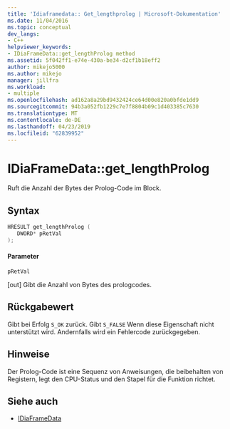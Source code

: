 ```yaml
---
title: 'Idiaframedata:: Get_lengthprolog | Microsoft-Dokumentation'
ms.date: 11/04/2016
ms.topic: conceptual
dev_langs:
- C++
helpviewer_keywords:
- IDiaFrameData::get_lengthProlog method
ms.assetid: 5f042ff1-e74e-430a-be34-d2cf1b18eff2
author: mikejo5000
ms.author: mikejo
manager: jillfra
ms.workload:
- multiple
ms.openlocfilehash: ad162a8a29bd9432424ce64d00e820a0bfde1dd9
ms.sourcegitcommit: 94b3a052fb1229c7e7f8804b09c1d403385c7630
ms.translationtype: MT
ms.contentlocale: de-DE
ms.lasthandoff: 04/23/2019
ms.locfileid: "62839952"
---
```

# <a name="idiaframedatagetlengthprolog"></a>IDiaFrameData::get_lengthProlog
Ruft die Anzahl der Bytes der Prolog-Code im Block.

## <a name="syntax"></a>Syntax

```C++
HRESULT get_lengthProlog ( 
   DWORD* pRetVal
);
```

#### <a name="parameters"></a>Parameter
 `pRetVal`

[out] Gibt die Anzahl von Bytes des prologcodes.

## <a name="return-value"></a>Rückgabewert
 Gibt bei Erfolg `S_OK` zurück. Gibt `S_FALSE` Wenn diese Eigenschaft nicht unterstützt wird. Andernfalls wird ein Fehlercode zurückgegeben.

## <a name="remarks"></a>Hinweise
 Der Prolog-Code ist eine Sequenz von Anweisungen, die beibehalten von Registern, legt den CPU-Status und den Stapel für die Funktion richtet.

## <a name="see-also"></a>Siehe auch
- [IDiaFrameData](../../debugger/debug-interface-access/idiaframedata.md)